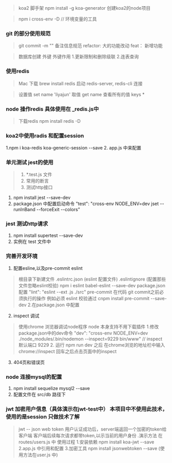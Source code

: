 > koa2 脚手架
> npm install -g koa-generator 创建koa2的node项目

> npm i cross-env -D  // 环境变量的工具
>
### git 的部分使用规范

> git commit -m "" 备注信息规范
  refactor: 大的功能改动
  feat： 新增功能

  > 数据库创建 外键
  > 外键作用
  > 1.更新限制和删除级联
  > 2.连表查询
  >

  ### 使用redis

 > Mac 下载 brew install redis
 > 启动 redis-server, redis-cli 连接

 >设置值 set name 'liyajun'
> 取值  get name
> 查看所有的值 keys *


### node 操作redis 具体使用在 _redis.js中
> 下载redis npm install redis -D

### koa2中使用radis 和配置session 
1.npm i koa-redis koa-generic-session --save
2. app.js 中来配置

### 单元测试 jest的使用
>1. *.test.js 文件
>2. 常用的断言
>3. 测试http接口
1. npm install jest --save-dev
2. package.json 中配置启动命令  "test": "cross-env NODE_ENV=dev jset --runInBand --forceExit --colors"

###  jest 测试http请求
 1. npm install supertest --save-dev
 2. 实例在 test 文件中


 ### 完善开发环境
1. 配置esline,以及pre-commit
  eslint
> 根目录下新建文件 .eslintrc.json (eslint 配置文件) .eslintignore (配置那些文件忽略eslint校验)
> npm i eslint babel-eslint --save-dev
> package.json 配置  "lint": "eslint --ext .js ./src"
  pre-commit
> 在代码 git commit之前必须执行的操作 例如必须 eslint 校验通过
> cnpm install pre-commit --save-dev
>2.在package.json 中配置
2. inspect 调试
> 使用chrome 浏览器调试node程序
> node 本身支持不用下载插件 
> 1.修改package.json中的dev命令
>  "dev": "cross-env NODE_ENV=dev ./node_modules/.bin/nodemon --inspect=9229 bin/www"
> // inspect 默认端口 9229
> 2. 运行 npm run dev 之后 在chrome浏览的地址栏中输入 chrome://inspect 回车之后点击页面中的inspect
3. 404页和错误页

### node 连接mysql的配置
1. npm install sequelize mysql2 --save
2. 配置文件在 src/db 路径下


### jwt 加密用户信息（具体演示在jwt-test中） 本项目中不使用此技术，使用的是session 只做技术了解 
>jwt -- json web token
>用户认证成功后，server端返回一个加密的token给客户端
>客户端后续每次请求都带token,以示当前的用户身份
>.演示方法 在routes/users.js 中
> 使用过程
> 1.安装依赖  npm install koa-jwt --save
> 2.app.js 中引用和配置
> 3.加密工具 npm install jsonwebtoken --save (使用方法在user.js 中)

